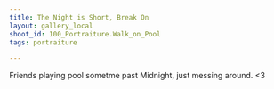 ```yaml
---
title: The Night is Short, Break On
layout: gallery_local
shoot_id: 100_Portraiture.Walk_on_Pool
tags: portraiture

---
```


Friends playing pool sometme past Midnight, just messing around. <3

